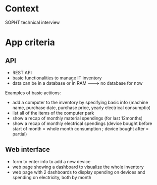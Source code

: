 # Context
SOPHT technical interview


# App criteria

## API
- REST API
- basic functionalities to manage IT inventory
- data can be in a database or in RAM
---> no database for now

Examples of basic actiions:
- add a computer to the inventory by specifying basic info (machine name, purchase date, purchase price, yearly electrical consumptio)
- list all of the items of the computer park
- show a recap of monthly material spendings (for last 12months)
- show a recap of monthly electrical spendings (device bought before start of month = whole month consumption ; device bought after = partial)

## Web interface
- form to enter info to add a new device
- web page showing a dashboard to visualize the whole inventory
- web page with 2 dashboards to display spending on devices and spending on electricity, both by month